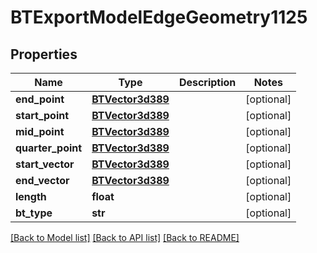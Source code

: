 # BTExportModelEdgeGeometry1125

## Properties
Name | Type | Description | Notes
------------ | ------------- | ------------- | -------------
**end_point** | [**BTVector3d389**](BTVector3d389.md) |  | [optional] 
**start_point** | [**BTVector3d389**](BTVector3d389.md) |  | [optional] 
**mid_point** | [**BTVector3d389**](BTVector3d389.md) |  | [optional] 
**quarter_point** | [**BTVector3d389**](BTVector3d389.md) |  | [optional] 
**start_vector** | [**BTVector3d389**](BTVector3d389.md) |  | [optional] 
**end_vector** | [**BTVector3d389**](BTVector3d389.md) |  | [optional] 
**length** | **float** |  | [optional] 
**bt_type** | **str** |  | [optional] 

[[Back to Model list]](../README.md#documentation-for-models) [[Back to API list]](../README.md#documentation-for-api-endpoints) [[Back to README]](../README.md)



